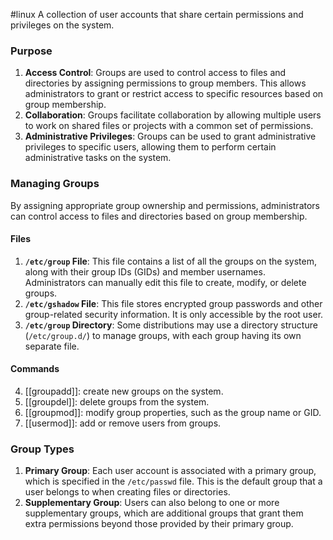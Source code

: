 #linux 
A collection of user accounts that share certain permissions and privileges on the system.
### Purpose
1. **Access Control**: Groups are used to control access to files and directories by assigning permissions to group members. This allows administrators to grant or restrict access to specific resources based on group membership.
2. **Collaboration**: Groups facilitate collaboration by allowing multiple users to work on shared files or projects with a common set of permissions.
3. **Administrative Privileges**: Groups can be used to grant administrative privileges to specific users, allowing them to perform certain administrative tasks on the system.
### Managing Groups
By assigning appropriate group ownership and permissions, administrators can control access to files and directories based on group membership.
#### Files
1. **`/etc/group` File**: This file contains a list of all the groups on the system, along with their group IDs (GIDs) and member usernames. Administrators can manually edit this file to create, modify, or delete groups.
2. **`/etc/gshadow` File**: This file stores encrypted group passwords and other group-related security information. It is only accessible by the root user.
3. **`/etc/group` Directory**: Some distributions may use a directory structure (`/etc/group.d/`) to manage groups, with each group having its own separate file.
#### Commands
4.  [[groupadd]]: create new groups on the system.
5. [[groupdel]]:  delete groups from the system.
6. [[groupmod]]: modify group properties, such as the group name or GID.
7. [[usermod]]: add or remove users from groups.
### Group Types
1. **Primary Group**: Each user account is associated with a primary group, which is specified in the `/etc/passwd` file. This is the default group that a user belongs to when creating files or directories.
2. **Supplementary Group**: Users can also belong to one or more supplementary groups, which are additional groups that grant them extra permissions beyond those provided by their primary group.